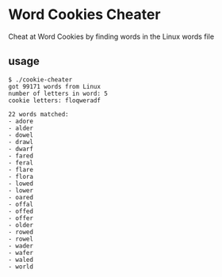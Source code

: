 # Word Cookies Cheater

Cheat at Word Cookies by finding words in the Linux words file

## usage

	$ ./cookie-cheater 
	got 99171 words from Linux
	number of letters in word: 5
	cookie letters: floqweradf

	22 words matched:
	- adore
	- alder
	- dowel
	- drawl
	- dwarf
	- fared
	- feral
	- flare
	- flora
	- lowed
	- lower
	- oared
	- offal
	- offed
	- offer
	- older
	- rowed
	- rowel
	- wader
	- wafer
	- waled
	- world
